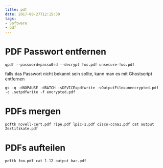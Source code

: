 ```yaml
---
title: pdf
date: 2017-08-27T12:15:30
tags:
- Software
- pdf
---
```



# PDF Passwort entfernen

    qpdf --password=passw0rd --decrypt foo.pdf unsecure-foo.pdf

falls das Passwort nicht bekannt sein sollte, kann man es mit Ghostscript
entfernen

    gs -q -dNOPAUSE -dBATCH -sDEVICE=pdfwrite -sOutputFile=unencrypted.pdf -c .setpdfwrite -f encrypted.pdf

# PDFs mergen

    pdftk novell-cert.pdf ripe.pdf lpic-1.pdf cisco-ccna1.pdf cat output Zertifikate.pdf

# PDFs aufteilen

    pdftk foo.pdf cat 1-12 output bar.pdf

